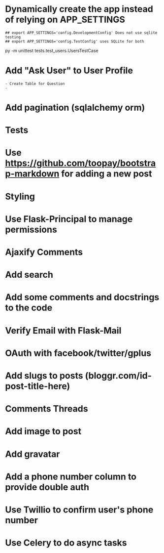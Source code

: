 
# Dynamically create the app instead of relying on APP_SETTINGS
    ## export APP_SETTINGS='config.DevelopmentConfig' Does not use sqlite testing
    ## export APP_SETTINGS='config.TestConfig' uses SQLite for both



py -m unittest tests.test_users.UsersTestCase

# Add "Ask User" to User Profile
    - Create Table for Question
    - 

# Add pagination (sqlalchemy orm)

# Tests

# Use https://github.com/toopay/bootstrap-markdown for adding a new post

# Styling

# Use Flask-Principal to manage permissions

# Ajaxify Comments

# Add search

# Add some comments and docstrings to the code

# Verify Email with Flask-Mail

# OAuth with facebook/twitter/gplus

# Add slugs to posts (bloggr.com/id-post-title-here)

# Comments Threads

# Add image to post

# Add gravatar

# Add a phone number column to provide double auth

# Use Twillio to confirm user's phone number

# Use Celery to do async tasks
